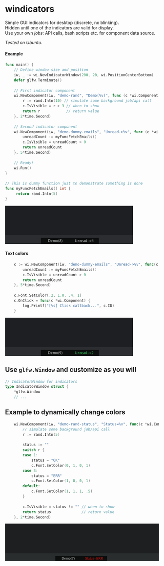 # windicators
Simple GUI indicators for desktop (discrete, no blinking).  
Hidden until one of the indicators are valid for display.  
Use your own _jobs_: API calls, bash scripts etc. for component data source.

_Tested on Ubuntu_.

#### Example
```go
func main() {
	// Define window size and position
    iw, _ := wi.NewIndicatorWindow(200, 20, wi.PositionCenterBottom)
    defer glfw.Terminate()
    
	// First indicator component 
    wi.NewComponent(iw, "demo-rand", "Demo(%v)", func (c *wi.Component) any {
        r := rand.Intn(10) // simulate some background job/api call
        c.IsVisible = r > 3 // when to show
        return r            // return value
    }, 2*time.Second)
    	
	// Second indicator component 
    wi.NewComponent(iw, "demo-dummy-emails", "Unread->%v", func (c *wi.Component) any {
        unreadCount := myFuncFetchEmails()
        c.IsVisible = unreadCount > 0
        return unreadCount
    }, 5*time.Second)
    
    // Ready!
    wi.Run()
}

// This is dummy function just to demonstrate something is done 
func myFuncFetchEmails() int {
	 return rand.Intn(5)
}
```
![](demo.png)

#### Text colors
```go
	c := wi.NewComponent(iw, "demo-dummy-emails", "Unread->%v", func(c *wi.Component) any {
		unreadCount := myFuncFetchEmails()
		c.IsVisible = unreadCount > 0
		return unreadCount
	}, 5*time.Second)

	c.Font.SetColor(.2, 1.0, .4, 1)
	c.OnClick = func(c *wi.Component) {
		log.Printf("[%s] Click callback...", c.ID)
	}

```
![](demo2.png)

## Use `glfw.Window` and customize as you will
```go
// IndicatorWindow for indicators
type IndicatorWindow struct {
	*glfw.Window
	// ...
```

## Example to dynamically change colors
```go
	wi.NewComponent(iw, "demo-rand-status", "Status=%v", func(c *wi.Component) any {
		// simulate some background job/api call
		r := rand.Intn(5)

		status := ""
		switch r {
		case 1:
			status = "OK"
			c.Font.SetColor(0, 1, 0, 1)
		case 3:
			status = "ERR"
			c.Font.SetColor(1, 0, 0, 1)
		default:
			c.Font.SetColor(1, 1, 1, .5)
		}

		c.IsVisible = status != "" // when to show
		return status              // return value
	}, 2*time.Second)
```
![](demo.gif)